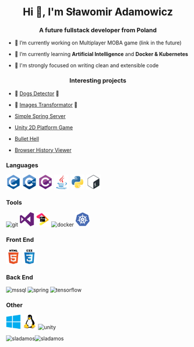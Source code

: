 <h1 align="center">Hi 👋, I'm Sławomir Adamowicz</h1>
<h3 align="center">A future fullstack developer from Poland</h3>

- 🔭 I’m currently working on Multiplayer MOBA game (link in the future)

- 🌱 I’m currently learning **Artificial Intelligence** and **Docker & Kubernetes**

- 💪 I'm strongly focused on writing clean and extensible code

<h3 align="center">Interesting projects</h3>

- 🌟 [Dogs Detector](https://github.com/Sladamos/DogsDetector) 🌟

- 🌟 [Images Transformator](https://github.com/Sladamos/ImagesTransformator) 🌟

- [Simple Spring Server](https://github.com/Sladamos/ServerTask)

- [Unity 2D Platform Game](https://github.com/Sladamos/Unity2DPlatformGame)

- [Bullet Hell](https://github.com/Sladamos/BulletHell)

- [Browser History Viewer](https://github.com/Sladamos/BrowserHistoryViewer)


<h3 align="left">Languages</h3>
<p align="left">
<img src="https://raw.githubusercontent.com/devicons/devicon/master/icons/c/c-original.svg" alt="c" width="40" height="40"/> 
<img src="https://raw.githubusercontent.com/devicons/devicon/master/icons/cplusplus/cplusplus-original.svg" alt="cplusplus" width="40" height="40"/> 
<img src="https://raw.githubusercontent.com/devicons/devicon/master/icons/csharp/csharp-original.svg" alt="csharp" width="40" height="40"/>
<img src="https://raw.githubusercontent.com/devicons/devicon/master/icons/java/java-original.svg" alt="java" width="40" height="40"/>
<img src="https://raw.githubusercontent.com/devicons/devicon/master/icons/python/python-original.svg" alt="python" width="40" height="40"/>
<img src="https://raw.githubusercontent.com/devicons/devicon/master/icons/bash/bash-original.svg" alt="bash" width="40" height="40"/>
</p>

<h3 align="left">Tools</h3>
<p align="left">
<img src="https://www.vectorlogo.zone/logos/git-scm/git-scm-icon.svg" alt="git" width="40" height="40"/>
<img src="https://raw.githubusercontent.com/devicons/devicon/master/icons/visualstudio/visualstudio-plain.svg" alt="visual" width="40" height="40"/>
<img src="https://raw.githubusercontent.com/devicons/devicon/master/icons/jetbrains/jetbrains-original.svg" alt="jetbrains" width="40" height="40"/>
<img src="https://raw.githubusercontent.com/devicons/devicon/blob/master/icons/docker/docker-plain.svg" alt="docker" width="40" height="40"/>
<img src="https://raw.githubusercontent.com/devicons/devicon/master/icons/kubernetes/kubernetes-plain.svg" alt="kubernetes" width="40" height="40"/>
</p>

<h3 align="left">Front End</h3>
<p align="left">
<img src="https://raw.githubusercontent.com/devicons/devicon/master/icons/html5/html5-original-wordmark.svg" alt="html5" width="40" height="40"/>
<img src="https://raw.githubusercontent.com/devicons/devicon/master/icons/css3/css3-original-wordmark.svg" alt="css3" width="40" height="40"/>
</p>

<h3 align="left">Back End</h3>
<p align="left">
<img src="https://www.svgrepo.com/show/303229/microsoft-sql-server-logo.svg" alt="mssql" width="40" height="40"/>
<img src="https://www.vectorlogo.zone/logos/springio/springio-icon.svg" alt="spring" width="40" height="40"/> 
<img src="https://www.vectorlogo.zone/logos/tensorflow/tensorflow-icon.svg" alt="tensorflow" width="40" height="40"/>
</p>

<h3 align="left">Other</h3>
<p align="left"> 
<img src="https://raw.githubusercontent.com/devicons/devicon/master/icons/windows8/windows8-original.svg" alt="windows" width="40" height="40"/> 
<img src="https://raw.githubusercontent.com/devicons/devicon/master/icons/linux/linux-original.svg" alt="linux" width="40" height="40"/> 
<img src="https://www.vectorlogo.zone/logos/unity3d/unity3d-icon.svg" alt="unity" width="40" height="40"/>
</p>

<p><img align="left" src="https://github-readme-stats.vercel.app/api/top-langs?username=sladamos&show_icons=true&locale=en&layout=compact&theme=tokyonight&hide=Dockerfile,Roff" alt="sladamos" /></p>

<p><img align="left" src="https://github-readme-stats.vercel.app/api?username=sladamos&show_icons=true&locale=en&count_private=true&theme=tokyonight&include_all_commits=true" alt="sladamos" /></p>
